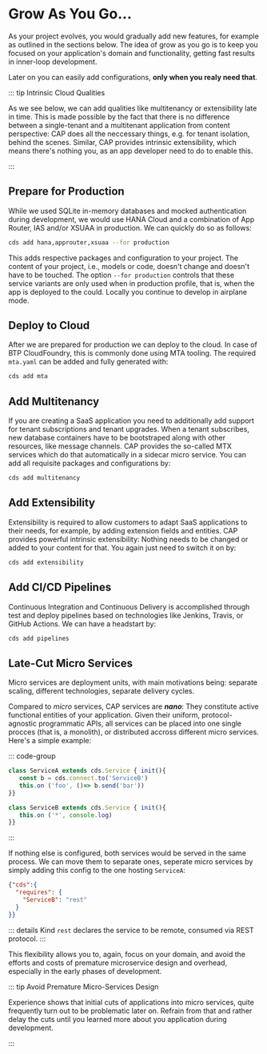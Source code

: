 # Grow As You Go...

As your project evolves, you would gradually add new features, for example as outlined in the sections below. The idea of grow as you go is to keep you focused on your application's domain and functionality, getting fast results in inner-loop development.

Later on you can easily add configurations, **only when you realy need that**.

::: tip Intrinsic Cloud Qualities

As we see below, we can add qualities like multitenancy or extensibility late in time. This is made possible by the fact that there is no difference between a single-tenant and a multitenant application from content perspective: CAP does all the neccessary things, e.g. for tenant isolation, behind the scenes. Similar, CAP provides intrinsic extensibility, which means there's nothing you, as an app developer need to do to enable this.

:::

## Prepare for Production

While we used SQLite in-memory databases and mocked authentication during development, we would use HANA Cloud and a combination of App Router, IAS and/or XSUAA in production. We can quickly do so as follows:

```sh
cds add hana,approuter,xsuaa --for production
```

This adds respective packages and configuration to your project. The content of your project, i.e., models or code, doesn't change and doesn't have to be touched. The option  `--for production` controls that these service variants are only used when in production profile, that is, when the app is deployed to the could. Locally you continue to develop in airplane mode.



## Deploy to Cloud

After we are prepared for production we can deploy to the cloud. In case of BTP CloudFoundry, this is commonly done using MTA tooling. The required `mta.yaml` can be added and fully generated with:

```sh
cds add mta
```



## Add Multitenancy

If you are creating a SaaS application you need to additionally add support for tenant subscriptions and tenant upgrades. When a tenant subscribes, new database containers have to be bootstraped along with other resources, like message channels. CAP provides the so-called MTX services which do that automatically in a sidecar micro service. You can add all requisite packages and configurations by:

```sh
cds add multitenancy
```



## Add Extensibility

Extensibility is required to allow customers to adapt SaaS applications to their needs, for example, by adding extension fields and entities. CAP provides powerful intrinsic extensibility: Nothing needs to be changed or added to your content for that. You again just need to switch it on by:

```sh
cds add extensibility
```



## Add CI/CD Pipelines

Continuous Integration and Continuous Delivery is accomplished through test and deploy pipelines based on technologies like Jenkins, Travis, or GitHub Actions. We can have a headstart by:

```sh
cds add pipelines
```



## Late-Cut Micro Services

Micro services are deployment units, with main motivations being: separate scaling, different technologies, separate delivery cycles.

Compared to *micro* services, CAP services are ***nano***: They constitute active functional entities of your application. Given their uniform, protocol-agnostic programmatic APIs, all services can be placed into one single procces (that is, a monolith), or distributed accross different micro services. Here's a simple example:

::: code-group

```js [ServiceA]
class ServiceA extends cds.Service { init(){
   const b = cds.connect.to('ServiceB')
   this.on ('foo', ()=> b.send('bar'))
}}
```

```js [ServiceB]
class ServiceB extends cds.Service { init(){
   this.on ('*', console.log)
}}
```

:::

If nothing else is configured, both services would be served in the same process.
We can move them to separate ones, seperate micro services by simply adding this config to the one hosting `ServiceA`:

```json
{"cds":{
  "requires": {
    "ServiceB": "rest"
  }
}}
```

::: details Kind `rest` declares the service to be remote, consumed via REST protocol.
:::

This flexibility allows you to, again, focus on your domain, and avoid the efforts and costs of premature microservice design and overhead, especially in the early phases of development.

::: tip Avoid Premature Micro-Services Design

Experience shows that initial cuts of applications into micro services, quite frequently turn out to be problematic later on. Refrain from that and rather delay the cuts until you learned more about you application during development.

:::

